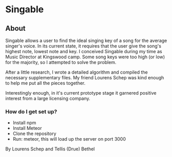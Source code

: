 # Singable #

## About ##
Singable allows a user to find the ideal singing key of a song for the average singer's voice. In its current state, it requires that the user give the song's highest note, lowest note and key. I conceived Singable during my time as Music Director at Kingswood camp. Some song keys were too high (or low) for the majority, so I attempted to solve the problem.

After a little research, I wrote a detailed algorithm and compiled the necessary supplementary files. My friend Lourens Schep was kind enough to help me put all the pieces together.

Interestingly enough, in it's current prototype stage it garnered positive interest from a large licensing company.

### How do I get set up? ###

* Install npm
* Install Meteor
* Clone the repository
* Run: meteor, this will load up the server on port 3000
 
By Lourens Schep and Tellis (Drue) Bethel
